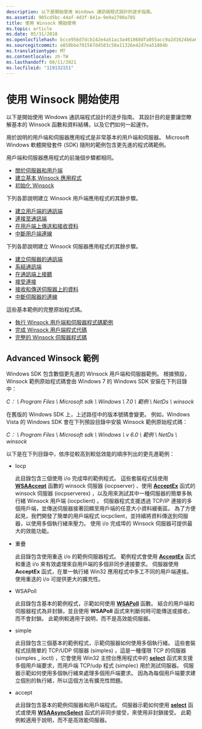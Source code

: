 ```yaml
---
description: 以下是開始使用 Windows 通訊端程式設計的逐步指南。
ms.assetid: 905cd5bc-44af-4d3f-841a-9e9a2700a785
title: 使用 Winsock 開始使用
ms.topic: article
ms.date: 05/31/2018
ms.openlocfilehash: bcce956d7dcb142e4a51ac3a461868dfa055acc9a2d1624b6a6dff5132f86ea7
ms.sourcegitcommit: e858bbe701567d4583c50a11326e42d7ea51804b
ms.translationtype: MT
ms.contentlocale: zh-TW
ms.lasthandoff: 08/11/2021
ms.locfileid: "119132151"
---
```

# <a name="getting-started-with-winsock"></a>使用 Winsock 開始使用

以下是開始使用 Windows 通訊端程式設計的逐步指南。 其設計目的是要讓您瞭解基本的 Winsock 函數和資料結構，以及它們如何一起運作。

用於說明的用戶端和伺服器應用程式是非常基本的用戶端和伺服器。 Microsoft Windows 軟體開發套件 (SDK) 隨附的範例包含更先進的程式碼範例。

用戶端和伺服器應用程式的前幾個步驟都相同。

-   [關於伺服器和用戶端](about-clients-and-servers.md)
-   [建立基本 Winsock 應用程式](creating-a-basic-winsock-application.md)
-   [初始化 Winsock](initializing-winsock.md)

下列各節說明建立 Winsock 用戶端應用程式的其餘步驟。

-   [建立用戶端的通訊端](creating-a-socket-for-the-client.md)
-   [連接至通訊端](connecting-to-a-socket.md)
-   [在用戶端上傳送和接收資料](sending-and-receiving-data-on-the-client.md)
-   [中斷用戶端連線](disconnecting-the-client.md)

下列各節說明建立 Winsock 伺服器應用程式的其餘步驟。

-   [建立伺服器的通訊端](creating-a-socket-for-the-server.md)
-   [系結通訊端](binding-a-socket.md)
-   [在通訊端上接聽](listening-on-a-socket.md)
-   [接受連接](accepting-a-connection.md)
-   [接收和傳送伺服器上的資料](receiving-and-sending-data-on-the-server.md)
-   [中斷伺服器的連線](disconnecting-the-server.md)

這些基本範例的完整原始程式碼。

-   [執行 Winsock 用戶端和伺服器程式碼範例](finished-server-and-client-code.md)
-   [完成 Winsock 用戶端程式代碼](complete-client-code.md)
-   [完整的 Winsock 伺服器程式碼](complete-server-code.md)

## <a name="advanced-winsock-samples"></a>Advanced Winsock 範例

Windows SDK 包含數個更先進的 Winsock 用戶端和伺服器範例。 根據預設，Winsock 範例原始程式碼會由 Windows 7 的 Windows SDK 安裝在下列目錄中：

*C： \\ Program Files \\ Microsoft sdk \\ Windows \\ 7.0 \\ 範例 \\ NetDs \\ winsock*

在舊版的 Windows SDK 上，上述路徑中的版本號碼會變更。 例如，Windows Vista 的 Windows SDK 會在下列預設目錄中安裝 Winsock 範例原始程式碼：

*C： \\ Program Files \\ Microsoft sdk \\ Windows \\ v 6.0 \\ 範例 \\ NetDs \\ winsock*

以下是在下列目錄中，依序從較高到較低效能的順序列出的更先進範例：

-   Iocp

    此目錄包含三個使用 i/o 完成埠的範例程式。 這些套裝程式括使用 [**WSAAccept**](/windows/desktop/api/Winsock2/nf-winsock2-wsaaccept) 函數的 winsock 伺服器 (iocpserver) 、使用 [**AcceptEx**](/windows/win32/api/mswsock/nf-mswsock-acceptex) 函式的 winsock 伺服器 (iocpserverex) ，以及用來測試其中一種伺服器的簡單多執行緒 Winsock 用戶端 (iocpclient) 。 伺服器程式支援透過 TCP/IP 連接的多個用戶端，並傳送伺服器接著回顯至用戶端的任意大小資料緩衝區。 為了方便起見，我們開發了簡單的用戶端程式 iocpclient，並持續將資料傳送到伺服器，以使用多個執行緒來壓力。 使用 i/o 完成埠的 Winsock 伺服器可提供最大的效能功能。

-   重疊

    此目錄包含使用重迭 i/o 的範例伺服器程式。 範例程式會使用 [**AcceptEx**](/windows/win32/api/mswsock/nf-mswsock-acceptex) 函式和重迭 i/o 來有效處理來自用戶端的多個非同步連接要求。 伺服器使用 **AcceptEx** 函式，在單一執行緒 Win32 應用程式中多工不同的用戶端連接。 使用重迭的 i/o 可提供更大的擴充性。

-   WSAPoll

    此目錄包含基本的範例程式，示範如何使用 [**WSAPoll**](/windows/win32/api/winsock2/nf-winsock2-wsapoll) 函數。 結合的用戶端和伺服器程式為非封鎖，並且使用 **WSAPoll** 函式來判斷何時可能傳送或接收，而不會封鎖。 此範例較適用于說明，而不是高效能伺服器。

-   simple

    此目錄包含三個基本的範例程式，示範伺服器如何使用多個執行緒。 這些套裝程式括簡單的 TCP/UDP 伺服器 (simples) ，這是一種僅限 TCP 的伺服器 (simples \_ ioctl) ，它會使用 Win32 主控台應用程式中的 [**select**](/windows/desktop/api/Winsock2/nf-winsock2-select) 函式來支援多個用戶端要求，而用戶端 TCP/udp 程式 (simplec) 用於測試伺服器。 伺服器示範如何使用多個執行緒來處理多個用戶端要求。 因為為每個用戶端要求建立個別的執行緒，所以這個方法有擴充性問題。

-   accept

    此目錄包含基本的範例伺服器和用戶端程式。 伺服器示範如何使用 [**select**](/windows/desktop/api/Winsock2/nf-winsock2-select) 函式或使用 [**WSAAsyncSelect**](/windows/desktop/api/winsock/nf-winsock-wsaasyncselect) 函式的非同步接受，來使用非封鎖接受。 此範例較適用于說明，而不是高效能伺服器。

 

 
